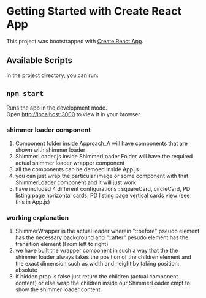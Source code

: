 # Getting Started with Create React App
This project was bootstrapped with [Create React App](https://github.com/facebook/create-react-app).

## Available Scripts
In the project directory, you can run:

## `npm start`
Runs the app in the development mode.\
Open [http://localhost:3000](http://localhost:3000) to view it in your browser.

### shimmer loader component
1. Component folder inside Approach_A will have components that are shown with shimmer loader
2. ShimmerLoader.js inside ShimmerLoader Folder will have the required actual shimmer loader wrapper component
3. all the components can be demoed inside App.js
4. you can just wrap the particular image or some component with that ShimmerLoader component and it will just work
5. have included 4 different configurations : squareCard, circleCard, PD listing page horizontal cards, PD listing page vertical cards view (see this in App.js)


### working explanation
1. ShimmerWrapper is the actual loader wherein "::before" pseudo element has the necessary background and "::after" pesudo element has the transition element (From left to right)
2. we have built the wrapper component in such a way that the the shimmer loader always takes the position of the children element and the exact dimension such as width and height by taking position: absolute
3. if hidden prop is false just return the children (actual component content) or else wrap the children inside our ShimmerLoader cmpt to show the shimmer loader content.
